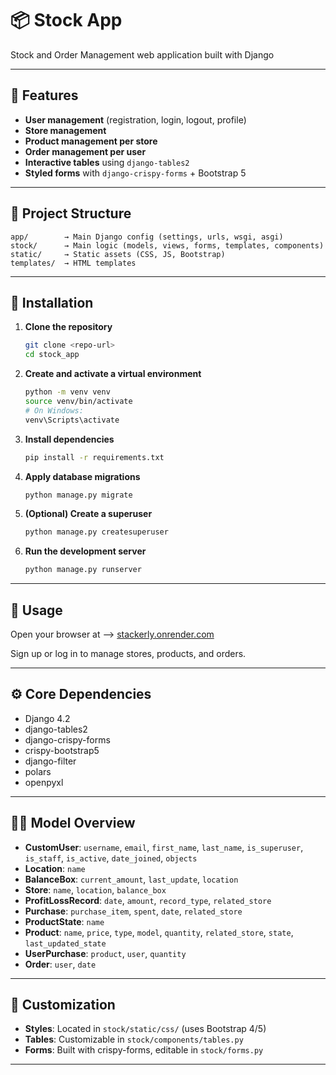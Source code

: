 # 📦 Stock App

Stock and Order Management web application built with Django

---

## 📰​ Features

- **User management** (registration, login, logout, profile)
- **Store management**
- **Product management per store**
- **Order management per user**
- **Interactive tables** using `django-tables2`
- **Styled forms** with `django-crispy-forms` + Bootstrap 5

---

## 🧱 Project Structure

```
app/        → Main Django config (settings, urls, wsgi, asgi)
stock/      → Main logic (models, views, forms, templates, components)
static/     → Static assets (CSS, JS, Bootstrap)
templates/  → HTML templates
```

---

## 🚀 Installation

1. **Clone the repository**
    ```sh
    git clone <repo-url>
    cd stock_app
    ```

2. **Create and activate a virtual environment**
    ```sh
    python -m venv venv
    source venv/bin/activate  
    # On Windows: 
    venv\Scripts\activate
    ```

3. **Install dependencies**
    ```sh
    pip install -r requirements.txt
    ```

4. **Apply database migrations**
    ```sh
    python manage.py migrate
    ```

5. **(Optional) Create a superuser**
    ```sh
    python manage.py createsuperuser
    ```

6. **Run the development server**
    ```sh
    python manage.py runserver
    ```

---

## 🧪 Usage

Open your browser at --> [stackerly.onrender.com](https://stackerly.onrender.com/)

Sign up or log in to manage stores, products, and orders.

---

## ⚙️ Core Dependencies

- Django 4.2
- django-tables2
- django-crispy-forms
- crispy-bootstrap5
- django-filter
- polars
- openpyxl

---

## 👷‍♂️​ Model Overview

- **CustomUser**: `username`, `email`, `first_name`, `last_name`, `is_superuser`, `is_staff`, `is_active`, `date_joined`, `objects`
- **Location**: `name`
- **BalanceBox**: `current_amount`, `last_update`, `location`
- **Store**: `name`, `location`, `balance_box`
- **ProfitLossRecord**: `date`, `amount`, `record_type`, `related_store`
- **Purchase**: `purchase_item`, `spent`, `date`, `related_store`
- **ProductState**: `name`
- **Product**: `name`, `price`, `type`, `model`, `quantity`, `related_store`, `state`, `last_updated_state`
- **UserPurchase**: `product`, `user`, `quantity`
- **Order**: `user`, `date`

---

## 🎨 Customization

- **Styles**: Located in `stock/static/css/` (uses Bootstrap 4/5)
- **Tables**: Customizable in `stock/components/tables.py`
- **Forms**: Built with crispy-forms, editable in `stock/forms.py`

---

